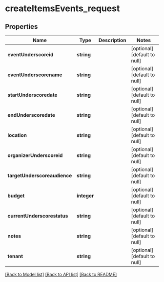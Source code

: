 # createItemsEvents_request

## Properties
Name | Type | Description | Notes
------------ | ------------- | ------------- | -------------
**eventUnderscoreid** | **string** |  | [optional] [default to null]
**eventUnderscorename** | **string** |  | [optional] [default to null]
**startUnderscoredate** | **string** |  | [optional] [default to null]
**endUnderscoredate** | **string** |  | [optional] [default to null]
**location** | **string** |  | [optional] [default to null]
**organizerUnderscoreid** | **string** |  | [optional] [default to null]
**targetUnderscoreaudience** | **string** |  | [optional] [default to null]
**budget** | **integer** |  | [optional] [default to null]
**currentUnderscorestatus** | **string** |  | [optional] [default to null]
**notes** | **string** |  | [optional] [default to null]
**tenant** | **string** |  | [optional] [default to null]

[[Back to Model list]](../README.md#documentation-for-models) [[Back to API list]](../README.md#documentation-for-api-endpoints) [[Back to README]](../README.md)


